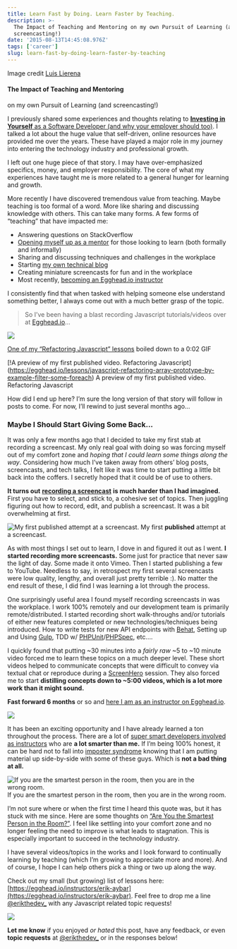 ```yaml
---
title: Learn Fast by Doing. Learn Faster by Teaching.
description: >-
  The Impact of Teaching and Mentoring on my own Pursuit of Learning (and
  screencasting!)
date: '2015-08-13T14:45:08.976Z'
tags: ['career']
slug: learn-fast-by-doing-learn-faster-by-teaching
---
```


Image credit [Luis Lierena](https://unsplash.com/negativespace)

#### The Impact of Teaching and Mentoring

on my own Pursuit of Learning
(and screencasting!)

I previously shared some experiences and thoughts relating to [**Investing in Yourself** as a Software Developer (and why your employer should too)](https://medium.com/@_erikaybar/investing-in-your-career-as-a-software-developer-e750ba20bdd1). I talked a lot about the huge value that self-driven, online resources have provided me over the years. These have played a major role in my journey into entering the technology industry and professional growth.

I left out one huge piece of that story. I may have over-emphasized specifics, money, and employer responsibility. The core of what my experiences have taught me is more related to a general hunger for learning and growth.

More recently I have discovered tremendous value from teaching. Maybe teaching is too formal of a word. More like sharing and discussing knowledge with others. This can take many forms. A few forms of “teaching” that have impacted me:

- Answering questions on StackOverflow
- [Opening myself up as a mentor](https://www.codementor.io/erikthedeveloper) for those looking to learn (both formally and informally)
- Sharing and discussing techniques and challenges in the workplace
- Starting [my own technical blog](http://erikaybar.name)
- Creating miniature screencasts for fun and in the workplace
- Most recently, [becoming an Egghead.io instructor](https://egghead.io/instructors/erik-aybar)

I consistently find that when tasked with helping someone else understand something better, I always come out with a much better grasp of the topic.

> So I’ve been having a blast recording Javascript tutorials/videos over at [Egghead.io](https://egghead.io/lessons/javascript-refactoring-array-prototype-by-example-filter-some-foreach)…

[![](https://cdn-images-1.medium.com/max/800/1*bRz2ZS8SLFdD4Gg15UXezQ.png)](https://egghead.io/instructors/erik-aybar)

[One of my “Refactoring Javascript” lessons](https://egghead.io/lessons/javascript-refactoring-array-prototype-by-example-filter-some-foreach) boiled down to a 0:02 GIF

[!A preview of my first published video. Refactoring Javascript[](https://cdn-images-1.medium.com/max/800/1\*g7i0sg57Q1qriVv5PJAUfA.gif)](https://egghead.io/lessons/javascript-refactoring-array-prototype-by-example-filter-some-foreach)
A preview of my first published video. Refactoring Javascript

How did I end up here? I’m sure the long version of that story will follow in posts to come. For now, I’ll rewind to just several months ago…

### Maybe I Should Start Giving Some Back…

It was only a few months ago that I decided to take my first stab at recording a screencast. My only real goal with doing so was forcing myself out of my comfort zone and _hoping that I could learn some things along the way_. Considering how much I’ve taken away from others’ blog posts, screencasts, and tech talks, I felt like it was time to start putting a little bit back into the coffers. I secretly hoped that it could be of use to others.

**It turns out** [**recording a screencast**](https://egghead.io/articles/recording-a-great-coding-screencast) **is much harder than I had imagined.** First you have to select, and stick to, a cohesive set of topics. Then juggling figuring out how to record, edit, and publish a screencast. It was a bit overwhelming at first.

![My first **published** attempt at a screencast.](https://cdn-images-1.medium.com/max/800/1*m1hLJusCFusLdW0tebQ8yQ.png)
My first **published** attempt at a screencast.

As with most things I set out to learn, I dove in and figured it out as I went. **I started recording more screencasts.** Some just for practice that never saw the light of day. Some made it onto Vimeo. Then I started publishing a few to YouTube. Needless to say, in retrospect my first several screencasts were low quality, lengthy, and overall just pretty terrible :). No matter the end result of these, I did find I was learning a lot through the process.

One surprisingly useful area I found myself recording screencasts in was the workplace. I work 100% remotely and our development team is primarily remote/distributed. I started recording short walk-throughs and/or tutorials of either new features completed or new technologies/techniques being introduced. How to write tests for new API endpoints with [Behat](http://docs.behat.org/en/v3.0/), Setting up and Using [Gulp](http://gulpjs.com/), TDD w/ [PHPUnit](http://phpunit.de/)/[PHPSpec](http://www.phpspec.net/en/latest/), etc….

I quickly found that putting ~30 minutes into a _fairly raw_ ~5 to ~10 minute video forced me to learn these topics on a much deeper level. These short videos helped to communicate concepts that were difficult to convey via textual chat or reproduce during a [ScreenHero](https://screenhero.com/) session. They also forced me to start **distilling concepts down to ~5:00 videos, which is a lot more work than it might sound.**

**Fast forward 6 months** or so and [here I am as an instructor on Egghead.io](https://egghead.io/instructors/erik-aybar).

[![](https://cdn-images-1.medium.com/max/800/1*S7xOu9eHJd80_kUBh_WzAw.png)](https://egghead.io/instructors)

It has been an exciting opportunity and I have already learned a ton throughout the process. There are a lot of [super smart developers involved as instructors](https://egghead.io/instructors) who are **a lot smarter than me.** If I’m being 100% honest, it can be hard not to fall into [imposter syndrome](https://en.wikipedia.org/wiki/Impostor_syndrome) knowing that I am putting material up side-by-side with some of these guys. Which is **not a bad thing at all.**

![If you are the smartest person in the room, then you are in the wrong room.](https://cdn-images-1.medium.com/max/800/1*ORPp5F8KADiMEBItQMnCUg.jpeg)
If you are the smartest person in the room, then you are in the wrong room.

I’m not sure where or when the first time I heard this quote was, but it has stuck with me since. Here are some thoughts on [“Are You the Smartest Person in the Room?”](https://tommcfarlin.com/smartest-person-in-the-room/). I feel like settling into your comfort zone and no longer feeling the need to improve is what leads to stagnation. This is especially important to succeed in the technology industry.

I have several videos/topics in the works and I look forward to continually learning by teaching (which I’m growing to appreciate more and more). And of course, I hope I can help others pick a thing or two up along the way.

Check out my small (but growing) list of lessons here: [https://egghead.io/instructors/erik-aybar](https://egghead.io/instructors/erik-aybar). Feel free to drop me a line [@erikthedev\_](https://twitter.com/erikthedev_) with any Javascript related topic requests!

[![](https://cdn-images-1.medium.com/max/800/1*HLh0wiEu2WJsMc4H4hHzSw.png)](https://egghead.io/instructors/erik-aybar)

**Let me know** if you enjoyed _or hated_ this post, have any feedback, or even **topic requests** at [@erikthedev\_](https://twitter.com/erikthedev_) or in the responses below!
